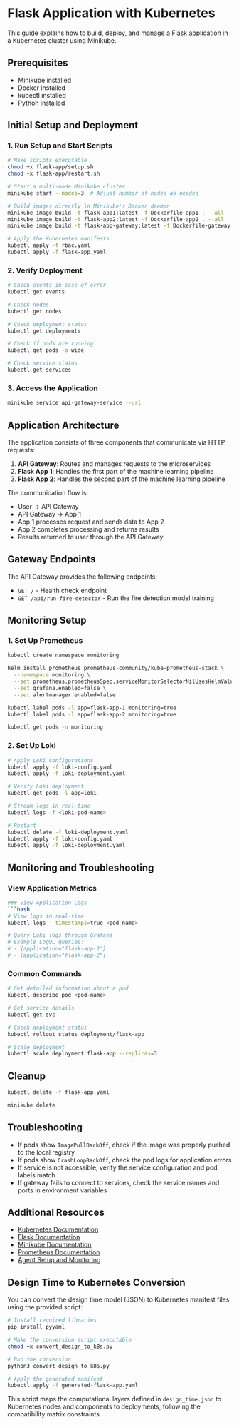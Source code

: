 # Flask Application with Kubernetes

This guide explains how to build, deploy, and manage a Flask application in a Kubernetes cluster using Minikube.

## Prerequisites
- Minikube installed
- Docker installed
- kubectl installed
- Python installed

## Initial Setup and Deployment

### 1. Run Setup and Start Scripts
```bash
# Make scripts executable
chmod +x flask-app/setup.sh
chmod +x flask-app/restart.sh

# Start a multi-node Minikube cluster
minikube start --nodes=3  # Adjust number of nodes as needed

# Build images directly in Minikube's Docker daemon
minikube image build -t flask-app1:latest -f Dockerfile-app1 . --all
minikube image build -t flask-app2:latest -f Dockerfile-app2 . --all
minikube image build -t flask-app-gateway:latest -f Dockerfile-gateway . --all

# Apply the Kubernetes manifests
kubectl apply -f rbac.yaml
kubectl apply -f flask-app.yaml
```

### 2. Verify Deployment
```bash
# Check events in case of error
kubectl get events

# Check nodes
kubectl get nodes

# Check deployment status
kubectl get deployments

# Check if pods are running
kubectl get pods -o wide

# Check service status
kubectl get services
```

### 3. Access the Application
```bash
minikube service api-gateway-service --url
```

## Application Architecture

The application consists of three components that communicate via HTTP requests:

1. **API Gateway**: Routes and manages requests to the microservices
2. **Flask App 1**: Handles the first part of the machine learning pipeline
3. **Flask App 2**: Handles the second part of the machine learning pipeline

The communication flow is:
- User → API Gateway
- API Gateway → App 1
- App 1 processes request and sends data to App 2
- App 2 completes processing and returns results
- Results returned to user through the API Gateway

## Gateway Endpoints

The API Gateway provides the following endpoints:

- `GET /` - Health check endpoint
- `GET /api/run-fire-detector` - Run the fire detection model training

## Monitoring Setup

### 1. Set Up Prometheus
```bash
kubectl create namespace monitoring

helm install prometheus prometheus-community/kube-prometheus-stack \
  --namespace monitoring \
  --set prometheus.prometheusSpec.serviceMonitorSelectorNilUsesHelmValues=false \
  --set grafana.enabled=false \
  --set alertmanager.enabled=false

kubectl label pods -l app=flask-app-1 monitoring=true
kubectl label pods -l app=flask-app-2 monitoring=true

kubectl get pods -n monitoring
```

### 2. Set Up Loki
```bash
# Apply Loki configurations
kubectl apply -f loki-config.yaml
kubectl apply -f loki-deployment.yaml

# Verify Loki deployment
kubectl get pods -l app=loki

# Stream logs in real-time
kubectl logs -f <loki-pod-name>

# Restart
kubectl delete -f loki-deployment.yaml
kubectl apply -f loki-config.yaml
kubectl apply -f loki-deployment.yaml
```

## Monitoring and Troubleshooting

### View Application Metrics
```bash
### View Application Logs
```bash
# View logs in real-time
kubectl logs --timestamps=true <pod-name>

# Query Loki logs through Grafana
# Example LogQL queries:
# - {application="flask-app-1"}
# - {application="flask-app-2"}
```

### Common Commands
```bash
# Get detailed information about a pod
kubectl describe pod <pod-name>

# Get service details
kubectl get svc

# Check deployment status
kubectl rollout status deployment/flask-app

# Scale deployment
kubectl scale deployment flask-app --replicas=3
```

## Cleanup
```bash
kubectl delete -f flask-app.yaml

minikube delete
```

## Troubleshooting
- If pods show `ImagePullBackOff`, check if the image was properly pushed to the local registry
- If pods show `CrashLoopBackOff`, check the pod logs for application errors
- If service is not accessible, verify the service configuration and pod labels match
- If gateway fails to connect to services, check the service names and ports in environment variables

## Additional Resources
- [Kubernetes Documentation](https://kubernetes.io/docs/)
- [Flask Documentation](https://flask.palletsprojects.com/)
- [Minikube Documentation](https://minikube.sigs.k8s.io/docs/)
- [Prometheus Documentation](https://prometheus.io/docs/)
- [Agent Setup and Monitoring](README_AGENT.MD)

## Design Time to Kubernetes Conversion

You can convert the design time model (JSON) to Kubernetes manifest files using the provided script:

```bash
# Install required libraries
pip install pyyaml

# Make the conversion script executable
chmod +x convert_design_to_k8s.py

# Run the conversion
python3 convert_design_to_k8s.py

# Apply the generated manifest
kubectl apply -f generated-flask-app.yaml
```

This script maps the computational layers defined in `design_time.json` to Kubernetes nodes and components to deployments, following the compatibility matrix constraints.
